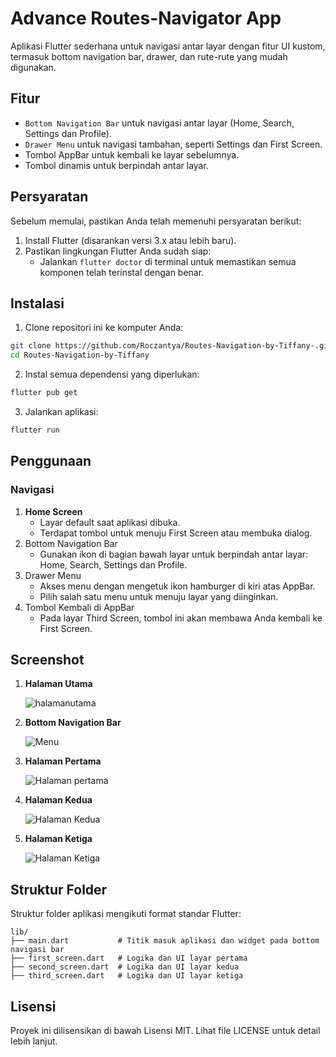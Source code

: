 # Advance Routes-Navigator App
  Aplikasi Flutter sederhana untuk navigasi antar layar dengan fitur UI kustom, termasuk bottom navigation bar, drawer, dan rute-rute yang mudah digunakan.

## Fitur
- `Bottom Navigation Bar` untuk navigasi antar layar (Home, Search, Settings dan Profile).
- `Drawer Menu` untuk navigasi tambahan, seperti Settings dan First Screen.
- Tombol AppBar untuk kembali ke layar sebelumnya.
- Tombol dinamis untuk berpindah antar layar.
  
## Persyaratan
Sebelum memulai, pastikan Anda telah memenuhi persyaratan berikut:
  1. Install Flutter (disarankan versi 3.x atau lebih baru).
  2. Pastikan lingkungan Flutter Anda sudah siap:
     - Jalankan `flutter doctor` di terminal untuk memastikan semua komponen telah terinstal dengan benar.

## Instalasi
1. Clone repositori ini ke komputer Anda:
  ```bash
  git clone https://github.com/Roczantya/Routes-Navigation-by-Tiffany-.git
  cd Routes-Navigation-by-Tiffany
  ```
2. Instal semua dependensi yang diperlukan:
  ```bash
  flutter pub get
  ```
3. Jalankan aplikasi:
  ```bash
  flutter run
  ```

## Penggunaan
  ### Navigasi
  1. __Home Screen__
     - Layar default saat aplikasi dibuka.
     - Terdapat tombol untuk menuju First Screen atau membuka dialog.
  2. Bottom Navigation Bar
     - Gunakan ikon di bagian bawah layar untuk berpindah antar layar: Home, Search, Settings dan Profile.
  3. Drawer Menu
     - Akses menu dengan mengetuk ikon hamburger di kiri atas AppBar.
     - Pilih salah satu menu untuk menuju layar yang diinginkan.
  4. Tombol Kembali di AppBar
     - Pada layar Third Screen, tombol ini akan membawa Anda kembali ke First Screen.


## Screenshot
  1. **Halaman Utama**
     
     ![halamanutama](https://github.com/Roczantya/Routes-Navigation-by-Tiffany-/blob/master/images/Screenshot%202024-12-05%20121931.png)
     
  2. **Bottom Navigation Bar**
          
     ![Menu](https://github.com/Roczantya/Routes-Navigation-by-Tiffany-/blob/master/images/Screenshot%202024-12-05%20121931.png)
     
  3. **Halaman Pertama**
      
     ![Halaman pertama](https://github.com/Roczantya/Routes-Navigation-by-Tiffany-/blob/master/images/Screenshot%202024-12-05%20121956.png)
     
  4. **Halaman Kedua**
     
     ![Halaman Kedua](https://github.com/Roczantya/Routes-Navigation-by-Tiffany-/blob/master/images/Screenshot%202024-12-05%20122014.png)
     
  5. **Halaman Ketiga**

     ![Halaman Ketiga](https://github.com/Roczantya/Routes-Navigation-by-Tiffany-/blob/master/images/Screenshot%202024-12-05%20122106.png)


## Struktur Folder
  Struktur folder aplikasi mengikuti format standar Flutter:

```plaintext
lib/
├── main.dart           # Titik masuk aplikasi dan widget pada bottom navigasi bar
├── first_screen.dart   # Logika dan UI layar pertama
├── second_screen.dart  # Logika dan UI layar kedua
├── third_screen.dart   # Logika dan UI layar ketiga
```

## Lisensi
  Proyek ini dilisensikan di bawah Lisensi MIT. Lihat file LICENSE untuk detail lebih lanjut.
